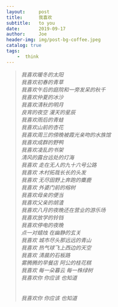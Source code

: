 ```yaml
---
layout:     post
title:      我喜欢
subtitle:   to you
date:       2019-09-17
author:     Joe
header-img: img/post-bg-coffee.jpeg
catalog: true
tags:
    -  think   
---
```


>*我喜欢暖冬的太阳*  
>*我喜欢初春的青草*  
>*我喜欢午后的庭院和一旁发呆的秋千*  
>*我喜欢仲夏的冰沙*  
>*我喜欢清秋的明月*  
>*良宵的夜空 漫天的星辰*  
>*我喜欢雨后的青蛙*  
>*我喜欢山前的杏花*  
>*我喜欢周三的傍晚被霞光亲吻的水族馆*  
>*我喜欢成群的野鸭*  
>*我喜欢凌乱的书架*  
>*清风的露台远处的灯海*  
>*我喜欢 走在无人的九十六号公路*  
>*我喜欢 木村拓哉长长的头发*  
>*我喜欢 无尽田野上奔跑的麋鹿*  
>*我喜欢 外婆门前的榕树*  
>*我喜欢母亲的便当*  
>*我喜欢父亲的胡渣*  
>*我喜欢八月的夜晚还在营业的游乐场*  
>*我喜欢放学的铃铛*  
>*我喜欢停电的夜晚*  
>*点一对蜡烛 在幽静的玄关*  
>*我喜欢 城市尽头那远远的青山*  
>*我喜欢 热气球飞上西边的天空*  
>*我喜欢 清晨的石板路*  
>*雾腾腾的早餐店 阿公的桂花糕*  
>*我喜欢 每一朵暮云 每一株绿树*  
>*我喜欢你 你应该 也知道*  
><br>  
>*我喜欢你 你应该 也知道*  
